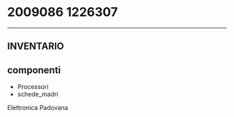 # 2009086 1226307
---
INVENTARIO
---
## componenti
- Processori
- schede_madri

Elettronica Padovana